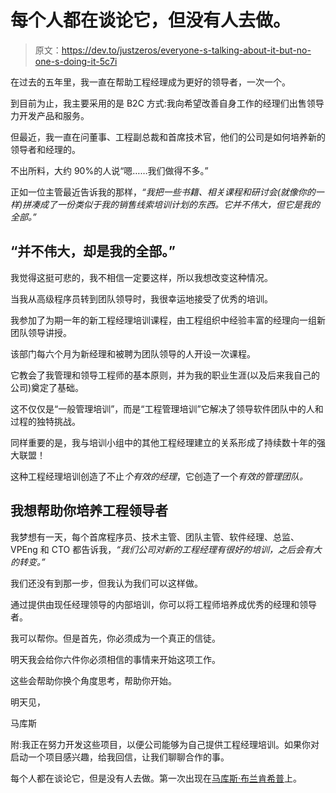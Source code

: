 # 每个人都在谈论它，但没有人去做。

> 原文：<https://dev.to/justzeros/everyone-s-talking-about-it-but-no-one-s-doing-it-5c7i>

在过去的五年里，我一直在帮助工程经理成为更好的领导者，一次一个。

到目前为止，我主要采用的是 B2C 方式:我向希望改善自身工作的经理们出售领导力开发产品和服务。

但最近，我一直在问董事、工程副总裁和首席技术官，他们的公司是如何培养新的领导者和经理的。

不出所料，大约 90%的人说“嗯……我们做得不多。”

正如一位主管最近告诉我的那样，*“我把一些书籍、相关课程和研讨会(就像你的一样)拼凑成了一份类似于我的销售线索培训计划的东西。它并不伟大，但它是我的全部。”*

## “并不伟大，却是我的全部。”

我觉得这挺可悲的，我不相信一定要这样，所以我想改变这种情况。

当我从高级程序员转到团队领导时，我很幸运地接受了优秀的培训。

我参加了为期一年的新工程经理培训课程，由工程组织中经验丰富的经理向一组新团队领导讲授。

该部门每六个月为新经理和被聘为团队领导的人开设一次课程。

它教会了我管理和领导工程师的基本原则，并为我的职业生涯(以及后来我自己的公司)奠定了基础。

这不仅仅是“一般管理培训”，而是“工程管理培训”它解决了领导软件团队中的人和过程的独特挑战。

同样重要的是，我与培训小组中的其他工程经理建立的关系形成了持续数十年的强大联盟！

这种工程经理培训创造了不止*个有效的经理*，它创造了一个*有效的管理团队。*

## 我想帮助你培养工程领导者

我梦想有一天，每个首席程序员、技术主管、团队主管、软件经理、总监、VPEng 和 CTO 都告诉我，*“我们公司对新的工程经理有很好的培训，之后会有大的转变。”*

我们还没有到那一步，但我认为我们可以这样做。

通过提供由现任经理领导的内部培训，你可以将工程师培养成优秀的经理和领导者。

我可以帮你。但是首先，你必须成为一个真正的信徒。

明天我会给你六件你必须相信的事情来开始这项工作。

这些会帮助你换个角度思考，帮助你开始。

明天见，

马库斯

附:我正在努力开发这些项目，以便公司能够为自己提供工程经理培训。如果你对启动一个项目感兴趣，给我回信，让我们聊聊合作的事。

每个人都在谈论它，但是没有人去做。第一次出现在[马库斯·布兰肯希普](https://marcusblankenship.com)上。